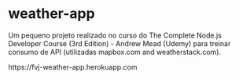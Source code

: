 # weather-app
<p>Um pequeno projeto realizado no curso do The Complete Node.js Developer Course (3rd Edition) - Andrew Mead (Udemy) para treinar consumo de API (utilizadas mapbox.com and weatherstack.com).</p>
https://fvj-weather-app.herokuapp.com
